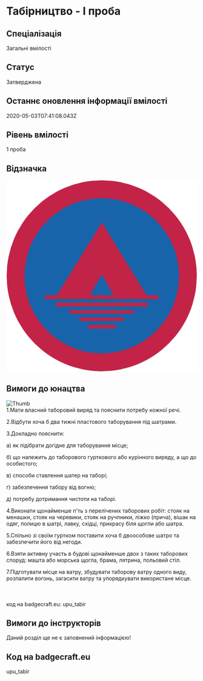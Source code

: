 # Табірництво - І проба

## Спеціалізація

Загальні вмілості

## Статус

Затверджена

## Останнє оновлення інформації вмілості

2020-05-03T07:41:08.043Z

## Рівень вмілості

1 проба

## Відзначка

![Відзначка](../images/Tabirnytstvo_I/___________.jpg)

## Вимоги до юнацтва

<p><img alt="Thumb            " src="/uploads/textareas/bootsy/image/144/small____________.jpg"><br>1.Мати власний таборовий виряд та пояснити потребу
кожної речі.<br></p>

<p>2.Відбути хоча б два тижні пластового таборування під
шатрами.</p>

<p>3.Докладно пояснити:</p>

<p>а) як підібрати догідне для таборування місце;</p>

<p>б) що належить до таборового гурткового або курінного
виряду, а що до особистого;</p>

<p>в) способи ставлення шатер на таборі;</p>

<p>г) забезпечення табору від вогню;</p>

<p>д) потребу дотримання чистоти на таборі.</p>

<p>4.Виконати щонайменше п'ть з перелічених таборових
робіт: стояк на менашки, стояк на черевики, стояк на ручпники, ліжко (прича),
вішак на одяг, полицю в шатрі, лавку, східці, прикрасу біля щогли або шатра.</p>

<p>5.Спільно зі своїм гуртком поставити хоча б двоособове шатро
та забезпечити його від негоди.</p>

<p>6.Взяти активну участь в будові щонайменше двох з таких
таборових споруд: машта або морська щогла, брама, лятрина, польовий стіл.</p>

7.Підготувати місце на ватру,
збудувати таборову ватру одного виду, розпалити вогонь, загасити ватру та
упорядкувати використане місце.<br><br><br><br>код на badgecraft.eu: upu_tabir<br>

## Вимоги до інструкторів

Даний розділ ще не є заповнений інформацією!

## Код на badgecraft.eu

upu_tabir
